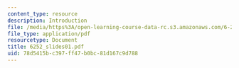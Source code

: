 ```yaml
---
content_type: resource
description: Introduction
file: /media/https%3A/open-learning-course-data-rc.s3.amazonaws.com/6-252j-nonlinear-programming-spring-2003/78d5415bc397ff47b0bc81d167c9d788_6252_slides01.pdf
file_type: application/pdf
resourcetype: Document
title: 6252_slides01.pdf
uid: 78d5415b-c397-ff47-b0bc-81d167c9d788
---
```

